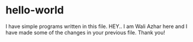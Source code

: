 # hello-world
I have simple programs written in this file.
HEY..
I am Wali Azhar here and
I have made some of the changes in your previous file.
Thank you!
